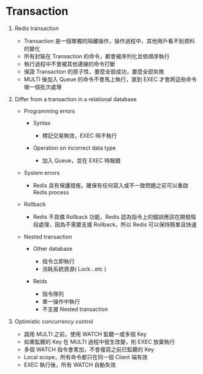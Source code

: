 # Transaction

1. Redis transaction
    - Transaction 是一個單獨的隔離操作，操作過程中，其他用戶看不到資料的變化
    - 所有封裝在 Transaction 的命令，都會被序列化並依順序執行
    - 執行過程中不會被其他連線的命令打斷
    - 保證 Transaction 的原子性，要麼全部成功，要麼全部失敗
    - MULTI 後加入 Queue 的命令不會馬上執行，直到 EXEC 才會將這些命令做一個批次處理

2. Differ from a transaction in a relational database
    - Programming errors
        - Syntax
            - 標記交易無效，EXEC 時不執行

        - Operation on incorrect data type
            - 加入 Queue，並在 EXEC 時報錯

    - System errors
        - Redis 具有保護措施，確保有任何寫入或不一致問題之前可以重啟 Redis process

    - Rollback
        - Redis 不具備 Rollback 功能，Redis 認為指令上的錯誤應該在開發階段處理，因為不需要支援 Rollback，所以 Redis 可以保持簡單且快速

    - Nested transaction
        - Other database
            - 指令立即執行
            - 消耗系統資源( Lock...etc )

        - Reids
            - 指令隊列
            - 單一操作中執行
            - 不支援 Nested transaction

3. Optimistic concurrency control
    - 調用 MULTI 之前，使用 WATCH 監聽一或多個 Key
    - 如果監聽的 Key 在 MULTI 過程中發生改變，則 EXEC 放棄執行
    - 多個 WATCH 指令會累加，不會複寫之前已監聽的 Key
    - Local scope，所有命令都只在同一個 Client 端有效
    - EXEC 執行後，所有 WATCH 自動失效
